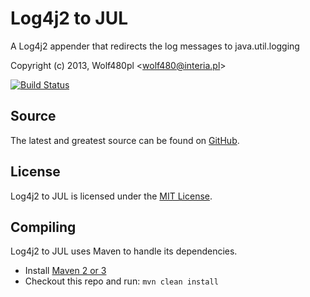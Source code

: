 Log4j2 to JUL
=============

A Log4j2 appender that redirects the log messages to java.util.logging

Copyright (c) 2013, Wolf480pl <<wolf480@interia.pl>>

[![Build Status](https://travis-ci.org/Wolf480pl/log4j2-to-jul.png?branch=master)](https://travis-ci.org/Wolf480pl/log4j2-to-jul)

Source
------
The latest and greatest source can be found on [GitHub].

License
-------
Log4j2 to JUL is licensed under the [MIT License][License].

Compiling
---------
Log4j2 to JUL uses Maven to handle its dependencies.

* Install [Maven 2 or 3](http://maven.apache.org/download.html)
* Checkout this repo and run: `mvn clean install`

[GitHub]: https://github.com/Wolf480pl/log4j2-to-jul
[License]: http://opensource.org/licenses/MIT
